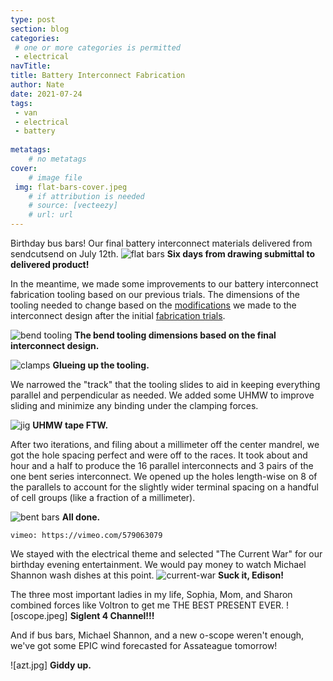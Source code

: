 ```yaml
---
type: post
section: blog
categories: 
 # one or more categories is permitted
 - electrical
navTitle: 
title: Battery Interconnect Fabrication
author: Nate
date: 2021-07-24
tags:
 - van
 - electrical
 - battery
 
metatags:
	# no metatags
cover: 
	# image file
 img: flat-bars-cover.jpeg
	# if attribution is needed
	# source: [vecteezy]
	# url: url
---
```


Birthday bus bars!  Our final battery interconnect materials delivered from sendcutsend on July 12th.
![flat bars](flat-bars.jpeg)
__Six days from drawing submittal to delivered product!__


In the meantime, we made some improvements to our battery interconnect fabrication tooling based on our previous trials.  The dimensions of the tooling needed to change based on the [modifications](/blog/2021-7-5/bettery-interconnect-design-v2) we made to the interconnect design after the initial [fabrication trials](/blog/2021-7-4/battery-interconnect-fab-trials).

![bend tooling](bend-tooling-imperial.jpg)
__The bend tooling dimensions based on the final interconnect design.__

![clamps](clamps.jpeg)
__Glueing up the tooling.__

We narrowed the "track" that the tooling slides to aid in keeping everything parallel and perpendicular as needed.  We added some UHMW to improve sliding and minimize any binding under the clamping forces.

![jig](jig.jpeg)
__UHMW tape FTW.__

After two iterations, and filing about a millimeter off the center mandrel, we got the hole spacing perfect and were off to the races.  It took about and hour and a half to produce the 16 parallel interconnects and 3 pairs of the one bent series interconnect.  We opened up the holes length-wise on 8 of the parallels to account for the slightly wider terminal spacing on a handful of cell groups (like a fraction of a millimeter).

![bent bars](bent-bars.jpeg)
__All done.__

`vimeo: https://vimeo.com/579063079`

We stayed with the electrical theme and selected "The Current War" for our birthday evening entertainment.  We would pay money to watch Michael Shannon wash dishes at this point.
![current-war](current-war.jpg)
__Suck it, Edison!__

The three most important ladies in my life, Sophia, Mom, and Sharon combined forces like Voltron to get me THE BEST PRESENT EVER.
![oscope.jpeg]
__Siglent 4 Channel!!!__

And if bus bars, Michael Shannon, and a new o-scope weren't enough, we've got some EPIC wind forecasted for Assateague tomorrow!  

![azt.jpg]
__Giddy up.__

